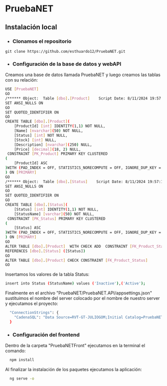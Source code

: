 # PruebaNET

## Instalación local

- ### Clonamos el repositorio
`git clone https://github.com/esthuardo12/PruebaNET.git`

- ### Configuración de la base de datos y webAPI
Creamos una base de datos llamada PruebaNET y luego creamos las tablas con su relación:
```bash
USE [PruebaNET]
GO
/****** Object:  Table [dbo].[Product]    Script Date: 8/11/2024 19:57:18 ******/
SET ANSI_NULLS ON
GO
SET QUOTED_IDENTIFIER ON
GO
CREATE TABLE [dbo].[Product](
	[ProductId] [int] IDENTITY(1,1) NOT NULL,
	[Name] [nvarchar](50) NOT NULL,
	[Status] [int] NOT NULL,
	[Stock] [int] NULL,
	[Description] [nvarchar](250) NULL,
	[Price] [decimal](18, 2) NULL,
 CONSTRAINT [PK_Product] PRIMARY KEY CLUSTERED 
(
	[ProductId] ASC
)WITH (PAD_INDEX = OFF, STATISTICS_NORECOMPUTE = OFF, IGNORE_DUP_KEY = OFF, ALLOW_ROW_LOCKS = ON, ALLOW_PAGE_LOCKS = ON, OPTIMIZE_FOR_SEQUENTIAL_KEY = OFF) ON [PRIMARY]
) ON [PRIMARY]
GO
/****** Object:  Table [dbo].[Status]    Script Date: 8/11/2024 19:57:18 ******/
SET ANSI_NULLS ON
GO
SET QUOTED_IDENTIFIER ON
GO
CREATE TABLE [dbo].[Status](
	[Status] [int] IDENTITY(1,1) NOT NULL,
	[StatusName] [varchar](50) NOT NULL,
 CONSTRAINT [PK_Status] PRIMARY KEY CLUSTERED 
(
	[Status] ASC
)WITH (PAD_INDEX = OFF, STATISTICS_NORECOMPUTE = OFF, IGNORE_DUP_KEY = OFF, ALLOW_ROW_LOCKS = ON, ALLOW_PAGE_LOCKS = ON, OPTIMIZE_FOR_SEQUENTIAL_KEY = OFF) ON [PRIMARY]
) ON [PRIMARY]
GO
ALTER TABLE [dbo].[Product]  WITH CHECK ADD  CONSTRAINT [FK_Product_Status] FOREIGN KEY([Status])
REFERENCES [dbo].[Status] ([Status])
GO
ALTER TABLE [dbo].[Product] CHECK CONSTRAINT [FK_Product_Status]
GO
```

Insertamos los valores de la tabla Status:

```bash
insert into Status (StatusName) values ('Inactive'),('Active');
```
Finalmente en el archivo "PruebaNET/PruebaNET.API/appsettings.json" sustituimos el nombre del server colocado por el nombre de nuestro server y ejecutamos el proyecto:

```bash
  "ConnectionStrings": {
    "CadenaSQL": "Data Source=RVT-GT-JULIOGOM;Initial Catalog=PruebaNET;Integrated Security=True; Trusted_Connection=True;TrustServerCertificate=true;"
  }
```
- ### Configuración del frontend

Dentro de la carpeta "PruebaNETFront" ejecutamos en la terminal el comando:

```bash
  npm install
```

Al finalizar la instalación de los paquetes ejecutamos la aplicación:

```bash
  ng serve -o
```
